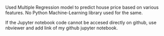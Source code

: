 Used Multiple Regression model to predict house price based on various features. 
No Python Machine-Learning library used for the same.

If the Jupyter notebook code cannot be accesed directly on github, use nbviewer and add link of my github jupyter notebook.
